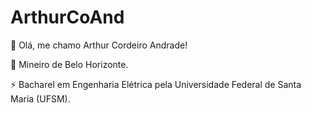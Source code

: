 # ArthurCoAnd

👋 Olá, me chamo Arthur Cordeiro Andrade!

🔺 Mineiro de Belo Horizonte.

⚡ Bacharel em Engenharia Elétrica pela Universidade Federal de Santa Maria (UFSM).
